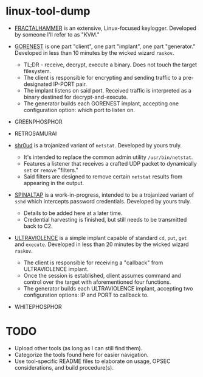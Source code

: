 # linux-tool-dump

- [FRACTALHAMMER](./FRACTALHAMMER/README.md) is an extensive, Linux-focused keylogger. Developed by someone I'll refer to as "KVM."

- [GORENEST](./GORENEST/README.md) is one part "client", one part "implant", one part "generator." Developed in less than 10 minutes by the wicked wizard `raskov`.
    * TL;DR - receive, decrypt, execute a binary. Does not touch the target filesystem.
    * The client is responsible for encrypting and sending traffic to a pre-designated IP-PORT pair.
    * The implant listens on said port. Received traffic is interpreted as a binary destined for decrypt-and-execute.
    * The generator builds each GORENEST implant, accepting one configuration option: which port to listen on.

- GREENPHOSPHOR

- RETROSAMURAI

- [shr0ud](./shr0ud/README.md) is a trojanized variant of `netstat`. Developed by yours truly.
    * It's intended to replace the common admin utility `/usr/bin/netstat`.
    * Features a listener that receives a crafted UDP packet to dynamically `set` or `remove` "filters."
    * Said filters are designed to remove certain `netstat` results from appearing in the output.

- [SPINALTAP](./SPINALTAP/README.md) is a work-in-progress, intended to be a trojanized variant of `sshd` which intercepts password credentials. Developed by yours truly.
    * Details to be added here at a later time.
    * Credential harvesting is finished, but still needs to be transmitted back to C2.

- [ULTRAVIOLENCE](./ULTRAVIOLENCE/README.md) is a simple implant capable of standard `cd`, `put`, `get` and `execute`. Developed in less than 20 minutes by the wicked wizard `raskov`.
    * The client is responsible for receiving a "callback" from ULTRAVIOLENCE implant.
    * Once the session is established, client assumes command and control over the target with aforementioned four functions.
    * The generator builds each ULTRAVIOLENCE implant, accepting two configuration options: IP and PORT to callback to.

- WHITEPHOSPHOR

# TODO

- Upload other tools (as long as I can still find them).
- Categorize the tools found here for easier navigation.
- Use tool-specific README files to elaborate on usage, OPSEC considerations, and build procedure(s).